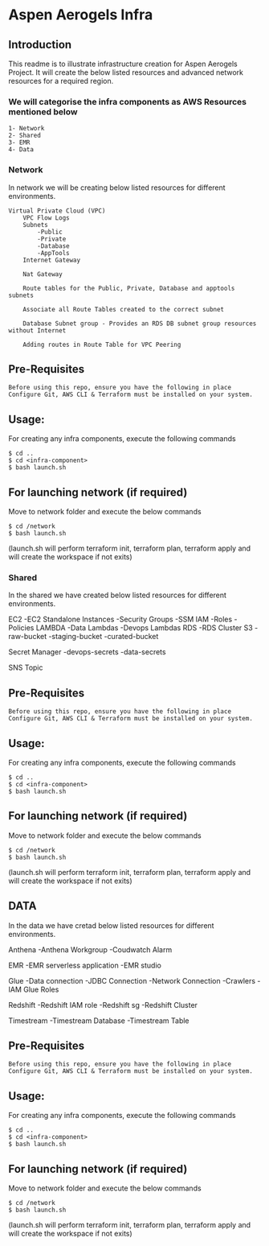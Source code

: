 # Aspen Aerogels Infra

## Introduction
This readme is to illustrate infrastructure creation for Aspen Aerogels Project.
It will create the below listed resources and advanced network resources for a required region.

### We will categorise the infra components as AWS Resources mentioned below
    1- Network
    2- Shared
    3- EMR
    4- Data

### Network 
In network we will be creating below listed resources for different environments.

    Virtual Private Cloud (VPC)
        VPC Flow Logs
        Subnets
            -Public
            -Private
            -Database
            -AppTools
        Internet Gateway
        
        Nat Gateway
        
        Route tables for the Public, Private, Database and apptools subnets
        
        Associate all Route Tables created to the correct subnet
        
        Database Subnet group - Provides an RDS DB subnet group resources without Internet
        
        Adding routes in Route Table for VPC Peering

## Pre-Requisites
    Before using this repo, ensure you have the following in place
    Configure Git, AWS CLI & Terraform must be installed on your system.

## Usage:
For creating any infra components, execute the following commands

    $ cd ..
    $ cd <infra-component>
    $ bash launch.sh

## For launching network (if required)
Move to network folder and execute the below commands

    $ cd /network
    $ bash launch.sh

(launch.sh will perform terraform init, terraform plan, terraform apply and will create the workspace if not exits)

### Shared 
In the shared  we have created below listed resources for different environments.

EC2
   -EC2 Standalone Instances
   -Security Groups
   -SSM
IAM
   -Roles
   -Policies
LAMBDA
   -Data Lambdas
   -Devops Lambdas
RDS
  -RDS Cluster
S3
  -raw-bucket
  -staging-bucket
  -curated-bucket

Secret Manager
    -devops-secrets
    -data-secrets

SNS Topic  

## Pre-Requisites
    Before using this repo, ensure you have the following in place
    Configure Git, AWS CLI & Terraform must be installed on your system.

## Usage:
For creating any infra components, execute the following commands

    $ cd ..
    $ cd <infra-component>
    $ bash launch.sh

## For launching network (if required)
Move to network folder and execute the below commands

    $ cd /network
    $ bash launch.sh

(launch.sh will perform terraform init, terraform plan, terraform apply and will create the workspace if not exits)


## DATA

In the data we have cretad below listed resources for different environments.

Anthena
    -Anthena Workgroup
    -Coudwatch Alarm

EMR
    -EMR serverless application
    -EMR studio

Glue
    -Data connection
        -JDBC Connection
        -Network Connection
    -Crawlers
    -IAM Glue Roles

Redshift
    -Redshift IAM role
    -Redshift sg
    -Redshift Cluster

Timestream
    -Timestream Database
    -Timestream Table

## Pre-Requisites
    Before using this repo, ensure you have the following in place
    Configure Git, AWS CLI & Terraform must be installed on your system.

## Usage:
For creating any infra components, execute the following commands

    $ cd ..
    $ cd <infra-component>
    $ bash launch.sh

## For launching network (if required)
Move to network folder and execute the below commands

    $ cd /network
    $ bash launch.sh

(launch.sh will perform terraform init, terraform plan, terraform apply and will create the workspace if not exits)
